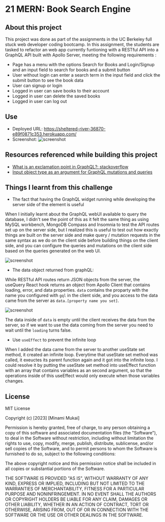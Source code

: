 # 21 MERN: Book Search Engine

## About this project

This project was done as part of the assignments in the UC Berkeley full stuck web developer coding bootcamp. In this assignment, the students are tasked to refactor an web app currently funtioning with a RESTful API into a GraphQL API built with Apollo Server, meeting the following requirements :

- Page has a menu with the options Search for Books and Login/Signup and an input field to search for books and a submit button
- User without login can enter a search term in the input field and click the submit button to see the book data
- User can signup or login
- Logged in user can save books to their account
- Logged in user can delete the saved books
- Logged in user can log out

## Use

- Deployed URL: https://sheltered-river-36870-e89f0871c353.herokuapp.com/
- Screenshot: ![screenshot](https://github.com/mitsukaichi/book-search-engine/assets/45612744/5bdd8828-4152-4552-a052-8f4c10321c1f)

## Resources referenced while building this project

- [What is an exclamation point in GraphQL?: stackoverflow](https://stackoverflow.com/questions/50684231/what-is-an-exclamation-point-in-graphql)
- [Input object type as an argument for GraphQL mutations and queries](https://atheros.ai/blog/input-object-type-as-an-argument-for-graphql-mutations-and-queries)

## Things I learnt from this challenge

- The fact that having the GraphQL widget running while developing the server side of the element is useful

When I initially learnt about the GraphQL webUI available to query the database, I didn't see the point of this as it felt the same thing as using MySQL workbench, MongoDB Compass and Insomnia to test the API routes set up on the server side, but I realized this is useful to test out how exactly things are built on the server side and make query / mutation requests in the same syntax as we do on the client side before building things on the client side, and you can configure the queries and mutations on the client side based on the queries generated on the web UI.

![screenshot](https://github.com/mitsukaichi/book-search-engine/assets/45612744/bd160ceb-ddd6-4d10-8c4c-2bc8ffccb32d)

- The data object returned from graphQL: 

While RESTful API routes return JSON objects from the server, the useQuery React hook returns an object from Apollo Client that contains loading, error, and data properties. `data` contains the proparty with the name you configured with `gql` in the client side, and you access to the data came from the server as `data.[property name you set]`.

![screenshot](https://github.com/mitsukaichi/book-search-engine/assets/45612744/ed17d9ee-0fd0-4e44-99a1-80411d12300d)

The data inside of `data` is empty until the client receives the data from the server, so if we want to use the data coming from the server you need to wait until the `loading` turns false.

- Use `useEffect` to prevent the infinite loop

When I added the data came from the server to another useState set method, it created an infinite loop. Everytime that useState set method was called, it exeuctes its parent function again and it got into the infinite loop. I could resolve it by putting the useState set method into useEffect function with an array that contains variables as an second argument, so that the operations inside of this useEffect would only execute when those variables changes.

## License

MIT License

Copyright (c) [2023] [Minami Mukai]

Permission is hereby granted, free of charge, to any person obtaining a copy of this software and associated documentation files (the "Software"), to deal in the Software without restriction, including without limitation the rights to use, copy, modify, merge, publish, distribute, sublicense, and/or sell copies of the Software, and to permit persons to whom the Software is furnished to do so, subject to the following conditions:

The above copyright notice and this permission notice shall be included in all copies or substantial portions of the Software.

THE SOFTWARE IS PROVIDED "AS IS", WITHOUT WARRANTY OF ANY KIND, EXPRESS OR IMPLIED, INCLUDING BUT NOT LIMITED TO THE WARRANTIES OF MERCHANTABILITY, FITNESS FOR A PARTICULAR PURPOSE AND NONINFRINGEMENT. IN NO EVENT SHALL THE AUTHORS OR COPYRIGHT HOLDERS BE LIABLE FOR ANY CLAIM, DAMAGES OR OTHER LIABILITY, WHETHER IN AN ACTION OF CONTRACT, TORT OR OTHERWISE, ARISING FROM, OUT OF OR IN CONNECTION WITH THE SOFTWARE OR THE USE OR OTHER DEALINGS IN THE SOFTWARE.